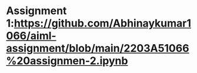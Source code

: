 # Assignment 1:https://github.com/Abhinaykumar1066/aiml-assignment/blob/main/2203A51066%20assignmen-2.ipynb

